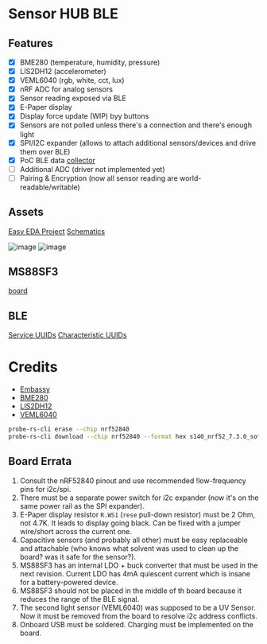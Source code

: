 # Sensor HUB BLE

## Features

- [x] BME280 (temperature, humidity, pressure)
- [x] LIS2DH12 (accelerometer)
- [x] VEML6040 (rgb, white, cct, lux)
- [x] nRF ADC for analog sensors
- [x] Sensor reading exposed via BLE
- [x] E-Paper display
- [x] Display force update (WIP) byy buttons
- [x] Sensors are not polled unless there's a connection and there's enough light
- [x] SPI/I2C expander (allows to attach additional sensors/devices and drive them over BLE)
- [x] PoC BLE data [collector](https://github.com/night-crawler/sensor-hub-ble-collector/)
- [ ] Additional ADC (driver not implemented yet)
- [ ] Pairing & Encryption (now all sensor reading are world-readable/writable)

## Assets

[Easy EDA Project](https://github.com/night-crawler/sensor-hub-ble/files/13175419/Sensor.Hub.Board.zip)
[Schematics](https://github.com/night-crawler/sensor-hub-ble/files/13175421/SCH_Sensor.Hub.Schematics_2023-10-26.pdf)

![image](https://github.com/night-crawler/sensor-hub-ble/assets/1235203/3d844fa4-711c-420f-a658-379bbeeb739b)
![image](https://github.com/night-crawler/sensor-hub-ble/assets/1235203/1b0716de-e52c-4a31-af76-9b71af7a0f70)

## MS88SF3

[board](https://www.minew.com/uploads/MS88SF3_V1.1-nRF52840-Datasheet.pdf)

## BLE

[Service UUIDs](https://bitbucket.org/bluetooth-SIG/public/src/main/assigned_numbers/uuids/service_uuids.yaml)
[Characteristic UUIDs](https://bitbucket.org/bluetooth-SIG/public/src/main/assigned_numbers/uuids/characteristic_uuids.yaml)

# Credits

- [Embassy](https://github.com/embassy-rs/embassy)
- [BME280](https://github.com/VersBinarii/bme280-rs)
- [LIS2DH12](https://github.com/tkeksa/lis2dh12)
- [VEML6040](https://github.com/eldruin/veml6040-rs)

```bash
probe-rs-cli erase --chip nrf52840
probe-rs-cli download --chip nrf52840 --format hex s140_nrf52_7.3.0_softdevice.hex
```

## Board Errata

1. Consult the nRF52840 pinout and use recommended !low-frequency pins for i2c/spi.
2. There must be a separate power switch for i2c expander 
   (now it's on the same power rail as the SPI expander).
3. E-Paper display resistor `R.WS1` (`rese` pull-down resistor) must be 2 Ohm, not 4.7K. 
   It leads to display going black. Can be fixed with a jumper wire/short across the current one.
4. Capacitive sensors (and probably all other) must be easy replaceable and attachable
   (who knows what solvent was used to clean up the board? was it safe for the sensor?).
5. MS88SF3 has an internal LDO + buck converter that must be used in the next revision. 
   Current LDO has 4mA quiescent current which is insane for a battery-powered device.
6. MS88SF3 should not be placed in the middle of th board because it reduces the range of the BLE signal.
7. The second light sensor (VEML6040) was supposed to be a UV Sensor. 
   Now it must be removed from the board to resolve i2c address conflicts. 
8. Onboard USB must be soldered. Charging must be implemented on the board.
